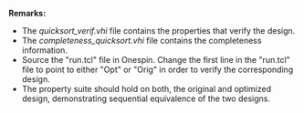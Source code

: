 **Remarks:**
- The *quicksort_verif.vhi* file contains the properties that verify the design.
- The *completeness_quicksort.vhi* file contains the completeness information.
- Source the "run.tcl" file in Onespin. Change the first line in the "run.tcl" file to point to either "Opt" or "Orig" in order to verify the corresponding design.
- The property suite should hold on both, the original and optimized design, demonstrating sequential equivalence of the two designs.
